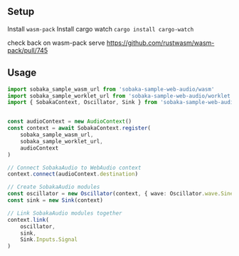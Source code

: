 ## Setup

Install `wasm-pack`
Install cargo watch `cargo install cargo-watch`

check back on wasm-pack serve https://github.com/rustwasm/wasm-pack/pull/745

## Usage

```ts
import sobaka_sample_wasm_url from 'sobaka-sample-web-audio/wasm'
import sobaka_sample_worklet_url from 'sobaka-sample-web-audio/worklet'
import { SobakaContext, Oscillator, Sink } from 'sobaka-sample-web-audio'


const audioContext = new AudioContext()
const context = await SobakaContext.register(
	sobaka_sample_wasm_url,
	sobaka_sample_worklet_url,
	audioContext
)

// Connect SobakaAudio to WebAudio context
context.connect(audioContext.destination)

// Create SobakaAudio modules
const oscillator = new Oscillator(context, { wave: Oscillator.wave.Sine })
const sink = new Sink(context)

// Link SobakaAudio modules together
context.link(
	oscillator,
	sink,
	Sink.Inputs.Signal
)

```